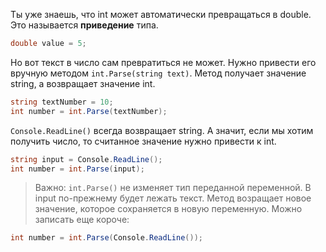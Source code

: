 Ты уже знаешь, что int может автоматически превращаться в double. Это называется **приведение** типа.
```cs
double value = 5;
```
Но вот текст в число сам превратиться не может. Нужно привести его вручную методом `int.Parse(string text)`. Метод получает значение string, а возвращает значение int.
```cs
string textNumber = 10;
int number = int.Parse(textNumber);
```
`Console.ReadLine()` всегда возвращает string. А значит, если мы хотим получить число, то считанное значение нужно привести к int.
```cs
string input = Console.ReadLine();
int number = int.Parse(input);
```
>Важно: `int.Parse()` не изменяет тип переданной переменной. В input по-прежнему будет лежать текст. Метод возращает новое значение, которое сохраняется в новую переменную.
Можно записать еще короче:
```cs
int number = int.Parse(Console.ReadLine());
```
